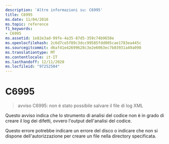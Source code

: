 ```yaml
---
description: 'Altre informazioni su: C6995'
title: C6995
ms.date: 11/04/2016
ms.topic: reference
f1_keywords:
- C6995
ms.assetid: 1e82e3ad-99fe-4a35-87d5-359c74b9658e
ms.openlocfilehash: 2c6d7ce5f89c3dcc99585fdd005cae1783ea445c
ms.sourcegitcommit: d6af41e42699628c3e2e6063ec7b03931a49a098
ms.translationtype: MT
ms.contentlocale: it-IT
ms.lasthandoff: 12/11/2020
ms.locfileid: "97252584"
---
```

# <a name="c6995"></a>C6995

> avviso C6995: non è stato possibile salvare il file di log XML

Questo avviso indica che lo strumento di analisi del codice non è in grado di creare il log dei difetti, ovvero l'output dell'analisi del codice.

Questo errore potrebbe indicare un errore del disco o indicare che non si dispone dell'autorizzazione per creare un file nella directory specificata.
